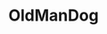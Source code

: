 ---
title: OldManDog
crosslinks:
- aww
- livven
- DisneyEyes
- MasterReturns
- unexpectedfactorial
- Zoomies
- EnglishSetter
- Unorthodog
- WTF
- animalssmiling
- BostonTerrier
- RATS
- AskReddit
---